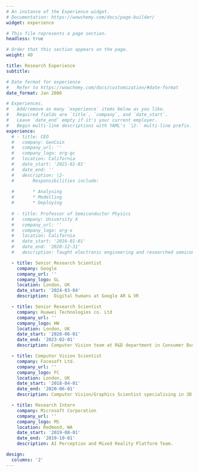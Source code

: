 ```yaml
---
# An instance of the Experience widget.
# Documentation: https://wowchemy.com/docs/page-builder/
widget: experience

# This file represents a page section.
headless: true

# Order that this section appears on the page.
weight: 40

title: Research Experience
subtitle:

# Date format for experience
#   Refer to https://wowchemy.com/docs/customization/#date-format
date_format: Jan 2006

# Experiences.
#   Add/remove as many `experience` items below as you like.
#   Required fields are `title`, `company`, and `date_start`.
#   Leave `date_end` empty if it's your current employer.
#   Begin multi-line descriptions with YAML's `|2-` multi-line prefix.
experience:
  # - title: CEO
  #   company: GenCoin
  #   company_url: ''
  #   company_logo: org-gc
  #   location: California
  #   date_start: '2021-01-01'
  #   date_end: ''
  #   description: |2-
  #       Responsibilities include:
        
  #       * Analysing
  #       * Modelling
  #       * Deploying
        
  # - title: Professor of Semiconductor Physics
  #   company: University X
  #   company_url: ''
  #   company_logo: org-x
  #   location: California
  #   date_start: '2016-01-01'
  #   date_end: '2020-12-31'
  #   description: Taught electronic engineering and researched semiconductor physics.

  - title: Senior Research Scientist
    company: Google
    company_url: ''
    company_logo: GL
    location: London, UK
    date_start: '2024-03-04'
    description:  Digital humans at Google AR & VR

  - title: Senior Research Scientist
    company: Huawei Technologies co. Ltd
    company_url: ''
    company_logo: HW
    location: London, UK
    date_start: '2020-06-01'
    date_end: '2023-02-01'
    description: Computer Vision team at R&D department in Consumer Business Group (CBG)

  - title: Computer Vision Scientist
    company: Facesoft Ltd.
    company_url: ''
    company_logo: FC
    location: London, UK
    date_start: '2018-04-01'
    date_end: '2020-06-01'
    description: Computer Vision/Graphics Scientist specialising in 3D Morphable Models and Machine Learning

  - title: Research Intern
    company: Microsoft Corporation
    company_url: ''
    company_logo: MS
    location: Redmond, WA
    date_start: '2019-08-01'
    date_end: '2019-10-01'
    description: AI Perception and Mixed Reality Platform Team.

design:
  columns: '2'
---
```

